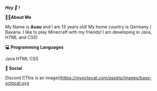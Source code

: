 _**Hey 👋 !**_

**👨‍💻About Me**

My Name is **Auau** and I am 13 years old! 
My home country is Germany / Bavaria. I like to play Minecraft with my friends! I am developing in Java, HTML and CSS!

**💻 Programming Languages**

Java HTML CSS

**💬 Social**

Discord ![This is an image](https://myoctocat.com/assets/images/base-octocat.svg

